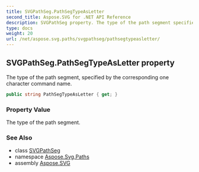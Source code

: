 ```yaml
---
title: SVGPathSeg.PathSegTypeAsLetter
second_title: Aspose.SVG for .NET API Reference
description: SVGPathSeg property. The type of the path segment specified by the corresponding one character command name
type: docs
weight: 20
url: /net/aspose.svg.paths/svgpathseg/pathsegtypeasletter/
---
```

## SVGPathSeg.PathSegTypeAsLetter property

The type of the path segment, specified by the corresponding one character command name.

```csharp
public string PathSegTypeAsLetter { get; }
```

### Property Value

The type of the path segment.

### See Also

* class [SVGPathSeg](../)
* namespace [Aspose.Svg.Paths](../../svgpathseg/)
* assembly [Aspose.SVG](../../../)
